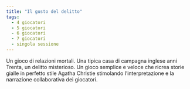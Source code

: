 ```yaml
---
title: "Il gusto del delitto"
tags:
  - 4 giocatori
  - 5 giocatori
  - 6 giocatori
  - 7 giocatori
  - singola sessione
---
```


Un gioco di relazioni mortali. Una tipica casa di campagna inglese anni Trenta, un delitto misterioso. Un gioco semplice e veloce che ricrea storie gialle in perfetto stile Agatha Christie stimolando l’interpretazione e la narrazione collaborativa dei giocatori.